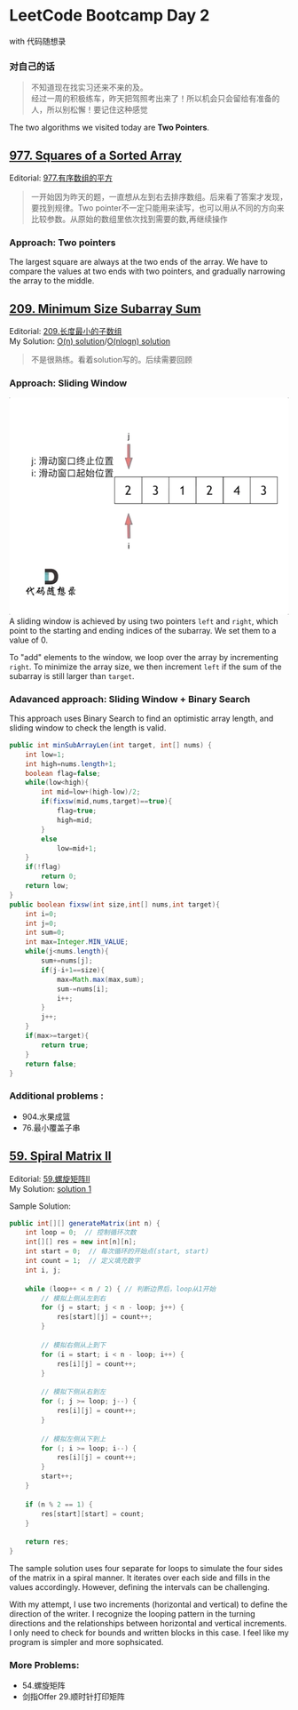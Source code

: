 # LeetCode Bootcamp Day 2  
 with 代码随想录  

### 对自己的话  
 > 不知道现在找实习还来不来的及。   
 > 经过一周的积极练车，昨天把驾照考出来了！所以机会只会留给有准备的人，所以别松懈！要记住这种感觉

The two algorithms we visited today are  **Two Pointers**.


## [977. Squares of a Sorted Array](https://leetcode.com/problems/squares-of-a-sorted-array/)  
Editorial: [977.有序数组的平方](https://programmercarl.com/0977.%E6%9C%89%E5%BA%8F%E6%95%B0%E7%BB%84%E7%9A%84%E5%B9%B3%E6%96%B9.html#%E5%8F%8C%E6%8C%87%E9%92%88%E6%B3%95)

> 一开始因为昨天的题，一直想从左到右去排序数组。后来看了答案才发现，要找到规律。Two pointer不一定只能用来读写，也可以用从不同的方向来比较参数。从原始的数组里依次找到需要的数,再继续操作

### Approach: Two pointers  
The largest square are always at the two ends of the array. We have to compare the values at two ends with two pointers, and gradually narrowing the array to the middle.


## [209. Minimum Size Subarray Sum](https://leetcode.com/problems/minimum-size-subarray-sum/)  
Editorial: [209.长度最小的子数组](https://programmercarl.com/0209.%E9%95%BF%E5%BA%A6%E6%9C%80%E5%B0%8F%E7%9A%84%E5%AD%90%E6%95%B0%E7%BB%84.html#%E6%9A%B4%E5%8A%9B%E8%A7%A3%E6%B3%95)  
My Solution: [O(n) solution](./209_O(n).java)/[O(nlogn) solution](./209_O(nlog).java)
>不是很熟练。看着solution写的。后续需要回顾

### Approach: Sliding Window  
![209](./209.gif)  
A sliding window is achieved by using two pointers `left` and `right`, which point to the starting and ending indices of the subarray. We set them to a value of 0.

To "add" elements to the window, we loop over the array by incrementing `right`. To minimize the array size, we then increment `left` if the sum of the subarray is still larger than `target`.


### Adavanced approach: Sliding Window + Binary Search    
This approach uses Binary Search to find an optimistic array length, and sliding window to check the length is valid. 
```java
public int minSubArrayLen(int target, int[] nums) {
    int low=1;
    int high=nums.length+1;
    boolean flag=false;
    while(low<high){
        int mid=low+(high-low)/2;
        if(fixsw(mid,nums,target)==true){
            flag=true;
            high=mid;
        }
        else
            low=mid+1;
    }
    if(!flag)
        return 0;
    return low;
}
public boolean fixsw(int size,int[] nums,int target){
    int i=0;
    int j=0;
    int sum=0;
    int max=Integer.MIN_VALUE;
    while(j<nums.length){
        sum+=nums[j];
        if(j-i+1==size){
            max=Math.max(max,sum);
            sum-=nums[i];
            i++;
        }
        j++;
    }
    if(max>=target){
        return true;
    }
    return false;
}
```
### Additional problems :   
- 904.水果成篮  
- 76.最小覆盖子串

## [59. Spiral Matrix II](https://leetcode.com/problems/spiral-matrix-ii/)  
Editorial: [59.螺旋矩阵II](https://programmercarl.com/0059.%E8%9E%BA%E6%97%8B%E7%9F%A9%E9%98%B5II.html#_59-%E8%9E%BA%E6%97%8B%E7%9F%A9%E9%98%B5ii)  
My Solution: [solution 1](./59.java)

Sample Solution:
```java
public int[][] generateMatrix(int n) {
    int loop = 0;  // 控制循环次数
    int[][] res = new int[n][n];
    int start = 0;  // 每次循环的开始点(start, start)
    int count = 1;  // 定义填充数字
    int i, j;

    while (loop++ < n / 2) { // 判断边界后，loop从1开始
        // 模拟上侧从左到右
        for (j = start; j < n - loop; j++) {
            res[start][j] = count++;
        }

        // 模拟右侧从上到下
        for (i = start; i < n - loop; i++) {
            res[i][j] = count++;
        }

        // 模拟下侧从右到左
        for (; j >= loop; j--) {
            res[i][j] = count++;
        }

        // 模拟左侧从下到上
        for (; i >= loop; i--) {
            res[i][j] = count++;
        }
        start++;
    }

    if (n % 2 == 1) {
        res[start][start] = count;
    }

    return res;
}
```
The sample solution uses four separate for loops to simulate the four sides of the matrix in a spiral manner. It iterates over each side and fills in the values accordingly. However, defining the intervals can be challenging.  

With my attempt, I use two increments (horizontal and vertical) to define the direction of the writer. I recognize the looping pattern in the turning directions and the relationships between horizontal and vertical increments. I only need to check for bounds and written blocks in this case. I feel like my program is simpler and more sophsicated. 

### More Problems:
- 54.螺旋矩阵  
- 剑指Offer 29.顺时针打印矩阵